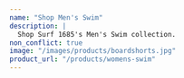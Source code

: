 ```yaml
---
name: "Shop Men's Swim"
description: |
  Shop Surf 1685's Men's Swim collection.
non_conflict: true
image: "/images/products/boardshorts.jpg"
product_url: "/products/womens-swim"
---
```

